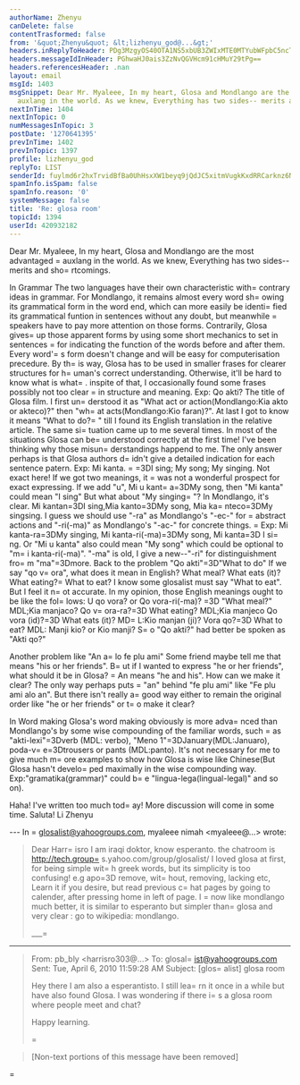 ```yaml
---
authorName: Zhenyu
canDelete: false
contentTrasformed: false
from: '&quot;Zhenyu&quot; &lt;lizhenyu_god@...&gt;'
headers.inReplyToHeader: PDg3MzgyOS40OTA1NS5xbUB3ZWIxMTE0MTYubWFpbC5ncTEueWFob28uY29tPg==
headers.messageIdInHeader: PGhwaHJ0ais3ZzNvQGVHcm91cHMuY29tPg==
headers.referencesHeader: .nan
layout: email
msgId: 1403
msgSnippet: Dear Mr. Myaleee, In my heart, Glosa and Mondlango are the most advantaged
  auxlang in the world. As we knew, Everything has two sides-- merits and
nextInTime: 1404
nextInTopic: 0
numMessagesInTopic: 3
postDate: '1270641395'
prevInTime: 1402
prevInTopic: 1397
profile: lizhenyu_god
replyTo: LIST
senderId: fuylmd6r2hxTrvidBfBa0UhHsxXW1beyq9jQdJC5xitmVugkKxdRRCarknz6NO7CzVkeOcRzTGbWDU0l-W-zS1NNO7y_WHgfeNM
spamInfo.isSpam: false
spamInfo.reason: '0'
systemMessage: false
title: 'Re: glosa room'
topicId: 1394
userId: 420932182
---
```


Dear Mr. Myaleee,
In my heart, Glosa and Mondlango are the most advantaged =
auxlang in the world. As we knew, Everything has two sides-- merits and sho=
rtcomings.

In Grammar
The two languages have their own characteristic with=
 contrary ideas in grammar.  For Mondlango, it remains almost every word sh=
owing its grammatical form in the word end, which can more easily be identi=
fied its grammatical funtion in sentences without any doubt, but meanwhile =
speakers have to pay more attention on those forms. Contrarily, Glosa gives=
 up those apparent forms by using some short mechanics to set in sentences =
for indicating the function of the words before and after them. Every word'=
s form doesn't change and will be easy for computerisation precedure. By th=
is way, Glosa has to be used in smaller frases for clearer structures for h=
uman's correct understanding. Otherwise, it'll be hard to know what is what=
. inspite of that, I occasionally found some frases possibly not too clear =
in structure and meaning. Exp: Qo akti? The title of Glosa film. I first un=
derstood it as "What act or action(Mondlango:Kia akto or akteco)?" then "wh=
at acts(Mondlango:Kio faran)?". At last I got to know it means "What to do?=
" till I found its English translation in the relative article. The same si=
tuation came up to me several times. In most of the situations Glosa can be=
 understood correctly at the first time! I've been thinking why those misun=
derstandings happend to me. The only answer perhaps is that Glosa authors d=
idn't give a detailed indication for each sentence patern.
Exp: Mi kanta. =
=3DI sing; My song; My singing. Not exact here! If we got two meanings, it =
was not a wonderful prospect for exact expressing. If we add "u", Mi u kant=
a=3DMy song, then "Mi kanta" could mean "I sing" But what about "My singing=
"? In Mondlango, it's clear. Mi kantan=3DI sing,Mia kanto=3DMy song, Mia ka=
nteco=3DMy singsing. I guess we should use "-ra" as Mondlango's "-ec-" for =
abstract actions and "-ri(-ma)" as Mondlango's "-ac-" for concrete things. =
Exp: Mi kanta-ra=3DMy singing, Mi kanta-ri(-ma)=3DMy song, Mi kanta=3D I si=
ng. Or "Mi u kanta" also could mean "My song" which could be optional to "m=
i kanta-ri(-ma)". "-ma" is old, I give a new--"-ri" for distinguishment fro=
m "ma"=3Dmore.
Back to the problem "Qo akti"=3D"What to do"
If we say "qo v=
ora", what does it mean in English? What meal? What eats (it)? What eating?=
 What to eat? I know some glosalist must say "What to eat". But I feel it n=
ot accurate. In my opinion, those English meanings ought to be like the fol=
lows:
U qo vora? or Qo vora-ri(-ma)? =3D "What meal?" MDL;Kia manjaco?
Qo v=
ora-ra?=3D What eating? MDL;Kia manjeco
Qo vora (id)?=3D What eats (it)? MD=
L:Kio manjan (ji)?
Vora qo?=3D What to eat? MDL: Manji kio? or Kio manji?
S=
o "Qo akti?" had better be spoken as "Akti qo?"

Another problem like "An a=
lo fe plu ami"
Some friend maybe tell me that means "his or her friends". B=
ut if I wanted to express "he or her friends", what should it be in Glosa? =
An means "he and his". How can we make it clear? The only way perhaps puts =
"an" behind "fe plu ami" like "Fe plu ami alo an". But there isn't really a=
 good way either to remain the original order like "he or her friends" or t=
o make it clear?

In Word making
Glosa's word making obviously is more adva=
nced than Mondlango's by some wise compounding of the familiar words, such =
as "akti-lexi"=3Dverb (MDL: verbo), "Meno 1"=3DJanuary(MDL:Januaro), poda-v=
e=3Dtrousers or pants (MDL:panto). It's not necessary for me to give much m=
ore examples to show how Glosa is wise like Chinese(But Glosa hasn't develo=
ped maximally in the wise compounding way. Exp:"gramatika(grammar)" could b=
e "lingua-lega(lingual-legal)" and so on).

Haha! I've written too much tod=
ay! More discussion will come in some time. 
Saluta!
Li Zhenyu





--- In =
glosalist@yahoogroups.com, myaleee nimah <myaleee@...> wrote:
>
> Dear Harr=
isro
> I am iraqi doktor, know esperanto. the chatroom is http://tech.group=
s.yahoo.com/group/glosalist/
> I loved glosa at first, for being simple wit=
h greek words, but its simplicity is too confusing!  e.g apo=3D remove, wit=
hout, removing, lacking  etc,  Learn it if you desire, but read  previous c=
hat pages   by going to calender,  after pressing home  in left of page. I =
now like mondlango much better, it is similar to esperanto but simpler than=
 glosa and  very  clear : go to wikipedia: mondlango. 
> 
> 
> 
> 
> 
> ___=
_____________________________
> From: pb_bly <harrisro303@...>
> To: glosal=
ist@yahoogroups.com
> Sent: Tue, April 6, 2010 11:59:28 AM
> Subject: [glos=
alist] glosa room
> 
>   
> Hey there I am also a esperantisto. I still lea=
rn it once in a while but have also found Glosa. I was wondering if there i=
s a glosa room where people meet and chat?
> 
> Happy learning.
> 
> 
>  
>=
 
> 
>       
> 
> [Non-text portions of this message have been removed]
>
=



